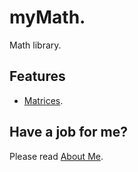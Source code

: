 # myMath.

Math library.

## Features

* [Matrices](./matrix).

 ## Have a job for me?
Please read [About Me](https://anhr.github.io/AboutMe/).
